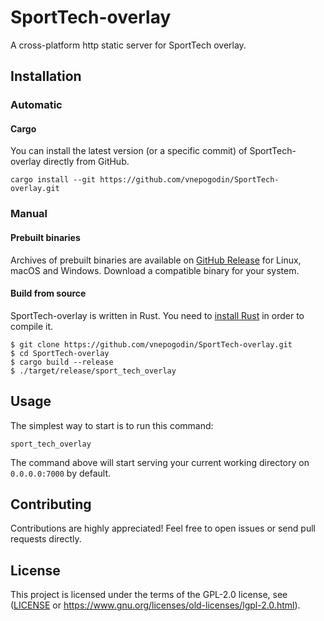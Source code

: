 # SportTech-overlay

A cross-platform http static server for SportTech overlay.

## Installation

### Automatic

#### Cargo

You can install the latest version (or a specific commit) of SportTech-overlay directly from GitHub.

```shell
cargo install --git https://github.com/vnepogodin/SportTech-overlay.git
```

[cargo]: https://doc.rust-lang.org/cargo/

### Manual

#### Prebuilt binaries

Archives of prebuilt binaries are available on [GitHub Release][gh-release] for Linux, macOS and Windows. Download a compatible binary for your system.

[gh-release]: https://github.com/vnepogodin/SportTech-overlay/releases

#### Build from source

SportTech-overlay is written in Rust. You need to [install Rust][install-rust] in order to compile it.

```shell
$ git clone https://github.com/vnepogodin/SportTech-overlay.git
$ cd SportTech-overlay
$ cargo build --release
$ ./target/release/sport_tech_overlay
```

[install-rust]: https://www.rust-lang.org/install.html

## Usage

The simplest way to start is to run this command:

```shell
sport_tech_overlay
```

The command above will start serving your current working directory on `0.0.0.0:7000` by default.

## Contributing

Contributions are highly appreciated! Feel free to open issues or send pull requests directly.

## License

This project is licensed under the terms of the GPL-2.0 license, see ([LICENSE](LICENSE) or https://www.gnu.org/licenses/old-licenses/lgpl-2.0.html).
